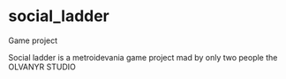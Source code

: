 # social_ladder
Game project

Social ladder is a metroidevania game project mad by only two people the OLVANYR STUDIO